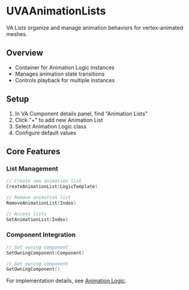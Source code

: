 # UVAAnimationLists

VA Lists organize and manage animation behaviors for vertex-animated meshes.

## Overview
- Container for Animation Logic instances
- Manages animation state transitions
- Controls playback for multiple instances

## Setup

1. In VA Component details panel, find "Animation Lists"
2. Click "+" to add new Animation List
3. Select Animation Logic class
4. Configure default values


## Core Features

### List Management
```cpp
// Create new animation list
CreateAnimationList(LogicTemplate)

// Remove animation list
RemoveAnimationList(Index)

// Access lists
GetAnimationList(Index)
```

### Component Integration
```cpp
// Set owning component
SetOwningComponent(Component)

// Get owning component 
GetOwningComponent()
```

For implementation details, see [Animation Logic](animation-logic.md).
